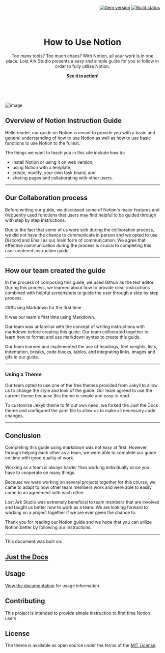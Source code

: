 <p align="right">
    <a href="https://badge.fury.io/rb/just-the-docs"><img src="https://badge.fury.io/rb/just-the-docs.svg" alt="Gem version"></a> <a href="https://github.com/just-the-docs/just-the-docs/actions?query=workflow%3A%22main+branch+CI%22"><img src="https://github.com/just-the-docs/just-the-docs/workflows/main%20branch%20CI/badge.svg" alt="Build status"></a>
</p>
<br><br>
<p align="center">
    <h1 align="center">How to Use Notion</h1>
    <p align="center">Too many tools? Too much chaos? With Notion, all your work is in one place. Lost Ark Studio presents a easy and simple guide for you to follow in order to fully utilize Notion.</p>
    <p align="center"><strong><a href="https://ws111994.github.io/lost-ark-studio/">See it in action!</a></strong></p>
    <br><br><br>
</p>

![image](https://user-images.githubusercontent.com/90341253/161979500-2bfeb83a-b4c1-4b29-b679-d45496c8a4ae.png)

## Overview of Notion Instruction Guide

Hello reader, our guide on Notion is meant to provide you with a basic and general understanding of how to use Notion as well as how to use basic functions to use Notion to the fullest.

The things we want to teach you in this site include how to:
- install Notion or using it on web version,
- using Notion with a template,
- create, modify, your own task board, and
- sharing pages and collaborating with other users.

---

## Our Collaboration process

Before writing our guide, we discussed some of Notion's major features and frequently used functions that users may find helpful to be guided through with step by step instructions.

Due to the fact that some of us were sick during the collboration process, we did not have the chance to communicate in person and we opted to use Discord and Email as our main form of communication. We agree that effective communication during the process is crucial to completing this user centered instruction guide.

---

## How our team created the guide
In the process of composing this guide, we used Github as the text editor. During this process, we learned about how to provide clear instructions combined with helpful screenshots to guide the user through a step by step process.

###Using Markdown for the first time

It was our team's first time using Markdown. 

Our team was unfamiliar with the concept of writing instructions with markdown before creating this guide. Our team collborated together to learn how to format and use markdown syntax to create this guide.

Our team learned and implemented the use of headings, font weights, lists, indentation, breaks, code blocks, tables, and integrating links, images and gifs in our guide.

---

### Using a Theme

Our team opted to use one of the free themes provided from Jekyll to allow us to change the style and look of the guide. Our team agreed to use the current theme because this theme is simple and easy to read.

To customize Jekyll theme to fit out own need, we forked the Just the Docs theme and configured the yaml file to allow us to make all necessary code changes.

---

## Conclusion

Completing this guide using markdown was not easy at first. However, through helping each other as a team, we were able to complete our guide on time with good quality of work.

Working as a team is always harder than working individually since you have to cooperate on many things.

Because we were working on several projects together for this course, we came to adapt to how other team members work and were able to easily come to an agreement with each other.

Lost Ark Studio was extremely beneficial to team members that are involved and taught us better how to work as a team. We are looking forward to working on a project together if we are ever given the chance to.

Thank you for reading our Notion guide and we hope that you can utilize Notion better by following our instructions.

---

This document was built on: <a href="https://github.com/pmarsceill/just-the-docs"><h2>Just the Docs</h2></a>




## Usage

[View the documentation](https://just-the-docs.github.io/just-the-docs/) for usage information.

## Contributing

This project is intended to provide simple instruction to first time Notion users.


## License

The theme is available as open source under the terms of the [MIT License](http://opensource.org/licenses/MIT).
